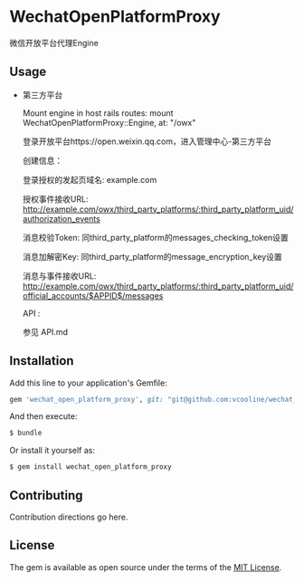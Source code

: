 # WechatOpenPlatformProxy
微信开放平台代理Engine

## Usage

* 第三方平台

  Mount engine in host rails routes: mount WechatOpenPlatformProxy::Engine, at: "/owx"

  登录开放平台https://open.weixin.qq.com，进入管理中心-第三方平台

  创建信息：

    登录授权的发起页域名: example.com

    授权事件接收URL: http://example.com/owx/third_party_platforms/:third_party_platform_uid/authorization_events

    消息校验Token: 同third_party_platform的messages_checking_token设置

    消息加解密Key: 同third_party_platform的message_encryption_key设置

    消息与事件接收URL: http://example.com/owx/third_party_platforms/:third_party_platform_uid/official_accounts/$APPID$/messages

  API :

    参见 API.md


## Installation
Add this line to your application's Gemfile:

```ruby
gem 'wechat_open_platform_proxy', git: "git@github.com:vcooline/wechat_open_platform_proxy.git", branch: "master"
```

And then execute:
```bash
$ bundle
```

Or install it yourself as:
```bash
$ gem install wechat_open_platform_proxy
```

## Contributing
Contribution directions go here.

## License
The gem is available as open source under the terms of the [MIT License](https://opensource.org/licenses/MIT).
